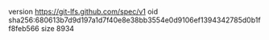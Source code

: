 version https://git-lfs.github.com/spec/v1
oid sha256:680613b7d9d197a1d7f40e8e38bb3554e0d9106ef1394342785d0b1ff8feb566
size 8934
